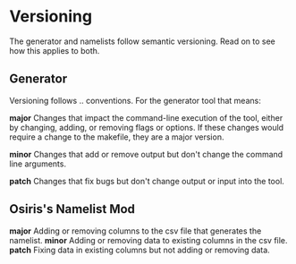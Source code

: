 # Versioning

The generator and namelists follow semantic versioning. Read on to see how this applies to both.

## Generator 

Versioning follows <major>.<minor>.<patch> conventions. For the generator tool that means:

**major** Changes that impact the command-line execution of the tool, either by changing, adding, or removing flags or 
options. If these changes would require a change to the makefile, they are a major version.

**minor** Changes that add or remove output but don't change the command line arguments.

**patch** Changes that fix bugs but don't change output or input into the tool.

## Osiris's Namelist Mod

**major** Adding or removing columns to the csv file that generates the namelist.
**minor** Adding or removing data to existing columns in the csv file.
**patch** Fixing data in existing columns but not adding or removing data. 

